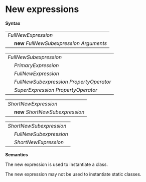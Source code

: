 # New expressions

**Syntax**

<table>
    <tr>
        <td colspan="2"><i>FullNewExpression</i></td>
    </tr>
    <tr>
        <td>&nbsp;</td><td><b>new</b> <i>FullNewSubexpression</i> <i>Arguments</i></td>
    </tr>
</table>

<table>
    <tr>
        <td colspan="2"><i>FullNewSubexpression</i></td>
    </tr>
    <tr>
        <td>&nbsp;</td><td><i>PrimaryExpression</i></td>
    </tr>
    <tr>
        <td>&nbsp;</td><td><i>FullNewExpression</i></td>
    </tr>
    <tr>
        <td>&nbsp;</td><td><i>FullNewSubexpression</i> <i>PropertyOperator</i></td>
    </tr>
    <tr>
        <td>&nbsp;</td><td><i>SuperExpression</i> <i>PropertyOperator</i></td>
    </tr>
</table>

<table>
    <tr>
        <td colspan="2"><i>ShortNewExpression</i></td>
    </tr>
    <tr>
        <td>&nbsp;</td><td><b>new</b> <i>ShortNewSubexpression</i></td>
    </tr>
</table>

<table>
    <tr>
        <td colspan="2"><i>ShortNewSubexpression</i></td>
    </tr>
    <tr>
        <td>&nbsp;</td><td><i>FullNewSubexpression</i></td>
    </tr>
    <tr>
        <td>&nbsp;</td><td><i>ShortNewExpression</i></td>
    </tr>
</table>

**Semantics**

The new expression is used to instantiate a class.

The new expression may not be used to instantiate static classes.